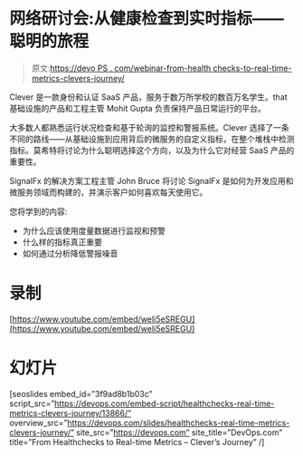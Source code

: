 # 网络研讨会:从健康检查到实时指标——聪明的旅程

> 原文:[https://devo PS . com/webinar-from-health checks-to-real-time-metrics-clevers-journey/](https://devops.com/webinar-from-healthchecks-to-real-time-metrics-clevers-journey/)

Clever 是一款身份和认证 SaaS 产品，服务于数万所学校的数百万名学生。that 基础设施的产品和工程主管 Mohit Gupta 负责保持产品日常运行的平台。

大多数人都熟悉运行状况检查和基于轮询的监控和警报系统。Clever 选择了一条不同的路线——从基础设施到应用背后的微服务的自定义指标，在整个堆栈中检测指标。莫希特将讨论为什么聪明选择这个方向，以及为什么它对经营 SaaS 产品的重要性。

SignalFx 的解决方案工程主管 John Bruce 将讨论 SignalFx 是如何为开发应用和微服务领域而构建的，并演示客户如何喜欢每天使用它。

您将学到的内容:

*   为什么应该使用度量数据进行监视和预警
*   什么样的指标真正重要
*   如何通过分析降低警报噪音

# 录制

[https://www.youtube.com/embed/weIi5eSREGU](https://www.youtube.com/embed/weIi5eSREGU)

# 幻灯片

[seoslides embed_id=”3f9ad8b1b03c” script_src=”https://devops.com/embed-script/healthchecks-real-time-metrics-clevers-journey/13866/” overview_src=”https://devops.com/slides/healthchecks-real-time-metrics-clevers-journey/” site_src=”https://devops.com” site_title=”DevOps.com” title=”From Healthchecks to Real-time Metrics – Clever’s Journey” /]